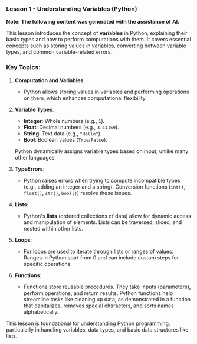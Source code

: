 ### Lesson 1 - Understanding Variables (Python)

**Note: The following content was generated with the assistance of AI.**

This lesson introduces the concept of **variables** in Python, explaining their basic types and how to perform computations with them. It covers essential concepts such as storing values in variables, converting between variable types, and common variable-related errors.

### Key Topics:
1. **Computation and Variables**:
   - Python allows storing values in variables and performing operations on them, which enhances computational flexibility.
   
2. **Variable Types**:
   - **Integer**: Whole numbers (e.g., `1`).
   - **Float**: Decimal numbers (e.g., `3.14159`).
   - **String**: Text data (e.g., `"Hello"`).
   - **Bool**: Boolean values (`True`/`False`).
   
   Python dynamically assigns variable types based on input, unlike many other languages.

3. **TypeErrors**:
   - Python raises errors when trying to compute incompatible types (e.g., adding an integer and a string). Conversion functions (`int()`, `float()`, `str()`, `bool()`) resolve these issues.

4. **Lists**:
   - Python's **lists** (ordered collections of data) allow for dynamic access and manipulation of elements. Lists can be traversed, sliced, and nested within other lists.
   
5. **Loops**:
   - For loops are used to iterate through lists or ranges of values. Ranges in Python start from 0 and can include custom steps for specific operations.

6. **Functions**:
   - Functions store reusable procedures. They take inputs (parameters), perform operations, and return results. Python functions help streamline tasks like cleaning up data, as demonstrated in a function that capitalizes, removes special characters, and sorts names alphabetically.

This lesson is foundational for understanding Python programming, particularly in handling variables, data types, and basic data structures like lists.
